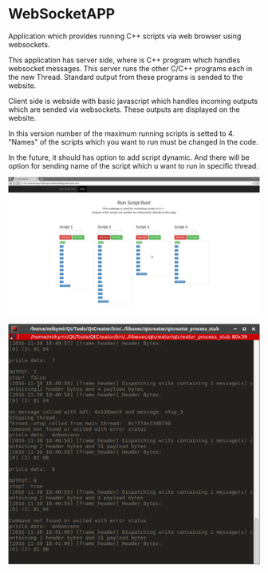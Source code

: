 # WebSocketAPP

Application which provides running C++ scripts via web browser using websockets.

This application has server side, where is C++ program which handles websocket messages. This server runs the other C/C++ programs each in the new Thread. Standard output from these programs is sended to the website.

Client side is webside with basic javascript which handles incoming outputs which are sended via websockets. These outputs are displayed on the website.

In this version number of the maximum running scripts is setted to 4. "Names" of the scripts which you want to run must be changed in the code.

In the future, it should has option to add script dynamic. And there will be option for sending name of the script which u want to run in specific thread.

![Alt text](Screenshot_2016-11-30_18-22-56.png?raw=true "screenshot web")


![Alt text](Screenshot_2016-11-30_18-41-20.png?raw=true "screenshot web")
